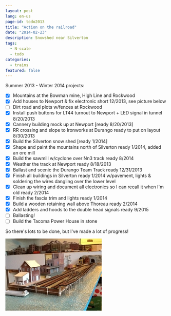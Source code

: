 ```yaml
---
layout: post
lang: en-us
page-id: todo2013
title: "Action on the railroad"
date: "2014-02-23"
description: Snowshed near Silverton
tags:
  - N-scale
  - todo
categories:
  - trains
featured: false
---
```


Summer 2013 - Winter 2014 projects:

- [x] Mountains at the Bowman mine, High Line and Rockwood
- [x] Add houses to Newport & fix electronic short 12/2013, see picture below
- [ ] Dirt road and plots w/fences at Rockwood
- [x] Install push buttons for LT44 turnout to Newport + LED signal in tunnel 8/20/2013
- [x] Cannery building mock up at Newport \[ready 8/20/2013\]
- [x] RR crossing and slope to Ironworks at Durango ready to put on layout 8/30/2013
- [x] Build the Silverton snow shed \[ready 1/2014\]
- [x] Shape and paint the mountains north of Silverton ready 1/2014, added an ore mill
- [x] Build the sawmill w/cyclone over Nn3 track ready 8/2014
- [x] Weather the track at Newport ready 8/18/2013
- [x] Ballast and scenic the Durango Team Track ready 12/31/2013
- [x] Finish all buildings in Silverton ready 1/2014 w/pavement, lights & soldering the wires dangling over the lower level
- [x] Clean up wiring and document all electronics so I can recall it when I'm old ready 2/2014
- [x] Finish the fascia trim and lights ready 1/2014
- [x] Build a wooden retaining wall above Thoreau ready 2/2014
- [x] Add ladders and hoods to the double head signals ready 9/2015
- [ ] Ballasting!
- [ ] Build the Tacoma Power House in stone

So there's lots to be done, but I've made a lot of progress!

![Newport harbor](/assets/img/blog/20130823-004239.jpg "Newport harbor")
